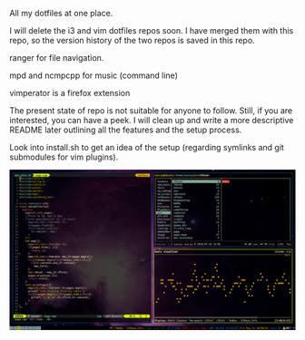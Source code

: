All my dotfiles at one place.

I will delete the i3 and vim dotfiles repos soon.
I have merged them with this repo, so the version history
of the two repos is saved in this repo.

ranger for file navigation.

mpd and ncmpcpp for music (command line)

vimperator is a firefox extension

The present state of repo is not suitable for anyone to follow.
Still, if you are interested, you can have a peek. I will clean up
and write a more descriptive README later outlining all the features and
the setup process.

Look into install.sh to get an idea of the setup (regarding symlinks and git
    submodules for vim plugins). 

![alt tag](screen.png)
